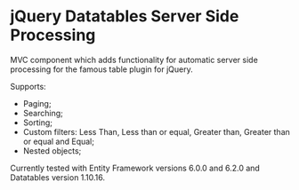 # jQuery Datatables Server Side Processing
MVC component which adds functionality for automatic server side processing for the famous table plugin for jQuery.

Supports:
- Paging;
- Searching;
- Sorting;
- Custom filters: Less Than, Less than or equal, Greater than, Greater than or equal and Equal;
- Nested objects;

Currently tested with Entity Framework versions 6.0.0 and 6.2.0 and Datatables version 1.10.16.



